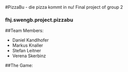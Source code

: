 
#PizzaBu - die pizza kommt in nu!
Final project of group 2

### fhj.swengb.project.pizzabu

##Team Members:

- Daniel Kandlhofer
- Markus Knaller
- Stefan Leitner
- Verena Skerbinz


##The Game:
